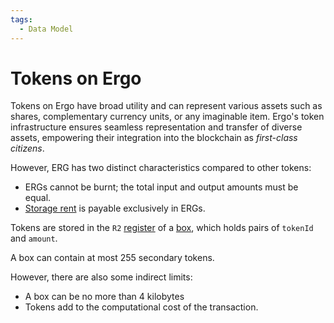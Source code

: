 ```yaml
---
tags:
  - Data Model
---
```


# Tokens on Ergo

Tokens on Ergo have broad utility and can represent various assets such as shares, complementary currency units, or any imaginable item. Ergo's token infrastructure ensures seamless representation and transfer of diverse assets, empowering their integration into the blockchain as *first-class citizens*. 

However, ERG has two distinct characteristics compared to other tokens:

- ERGs cannot be burnt; the total input and output amounts must be equal.
- [Storage rent](rent.md) is payable exclusively in ERGs.

Tokens are stored in the `R2` [register](registers.md) of a [box](box.md), which holds pairs of `tokenId` and `amount`.

A box can contain at most 255 secondary tokens.

However, there are also some indirect limits:
- A box can be no more than 4 kilobytes
- Tokens add to the computational cost of the transaction.



